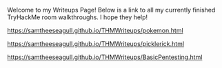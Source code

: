 Welcome to my Writeups Page! Below is a link to all my currently finished TryHackMe room walkthroughs. I hope they help!

https://samtheeseagull.github.io/THMWriteups/pokemon.html

https://samtheeseagull.github.io/THMWriteups/picklerick.html

https://samtheeseagull.github.io/THMWriteups/BasicPentesting.html
